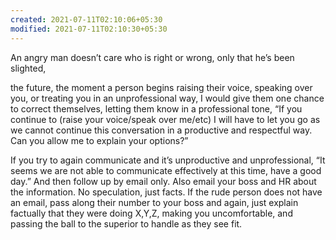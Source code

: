 ```yaml
---
created: 2021-07-11T02:10:06+05:30
modified: 2021-07-11T02:10:30+05:30
---
```


An angry man doesn’t care who is right or wrong, only that he’s been slighted,

the future, the moment a person begins raising their voice, speaking over you, or treating you in an unprofessional way, I would give them one chance to correct themselves, letting them know in a professional tone, “If you continue to (raise your voice/speak over me/etc) I will have to let you go as we cannot continue this conversation in a productive and respectful way. Can you allow me to explain your options?” 

If you try to again communicate and it’s unproductive and unprofessional, “It seems we are not able to communicate effectively at this time, have a good day.” And then follow up by email only. Also email your boss and HR about the information. No speculation, just facts. If the rude person does not have an email, pass along their number to your boss and again, just explain factually that they were doing X,Y,Z, making you uncomfortable, and passing the ball to the superior to handle as they
see fit.
